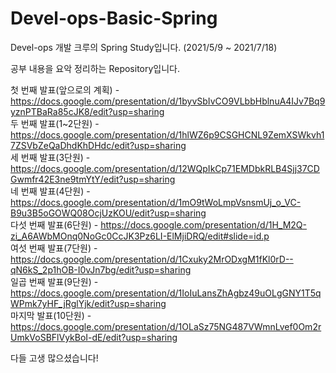# Devel-ops-Basic-Spring
Devel-ops 개발 크루의 Spring Study입니다. (2021/5/9 ~ 2021/7/18)

공부 내용을 요악 정리하는 Repository입니다.

첫 번째 발표(앞으로의 계획) - https://docs.google.com/presentation/d/1byvSbIvCO9VLbbHblnuA4IJv7Bq9yznPTBaRa85cJK8/edit?usp=sharing <br>
두 번째 발표(1~2단원) - https://docs.google.com/presentation/d/1hlWZ6p9CSGHCNL9ZemXSWkvh17ZSVbZeQaDhdKhDHdc/edit?usp=sharing <br>
세 번째 발표(3단원) - https://docs.google.com/presentation/d/12WQpIkCp71EMDbkRLB4Sjj37CDGwmfr42E3ne9tmYtY/edit?usp=sharing <br>
네 번째 발표(4단원) - https://docs.google.com/presentation/d/1mO9tWoLmpVsnsmUj_o_VC-B9u3B5oGOWQ08OcjUzKOU/edit?usp=sharing <br>
다섯 번째 발표(6단원) - https://docs.google.com/presentation/d/1H_M2Q-zi_A6AWbMOnq0NoGc0CcJK3Pz6LI-ElMjiDRQ/edit#slide=id.p <br>
여섯 번째 발표(7단원) - https://docs.google.com/presentation/d/1Cxuky2MrODxgM1fKl0rD--qN6kS_2p1hOB-I0vJn7bg/edit?usp=sharing <br>
일곱 번째 발표(9단원) - https://docs.google.com/presentation/d/1IoIuLansZhAgbz49uOLgGNY1T5qWPmk7yHF_jRglYjk/edit?usp=sharing <br>
마지막 발표(10단원) - https://docs.google.com/presentation/d/1OLaSz75NG487VWmnLvef0Om2rUmkVoSBFlVykBoI-dE/edit?usp=sharing <br>

다들 고생 많으셨습니다!
